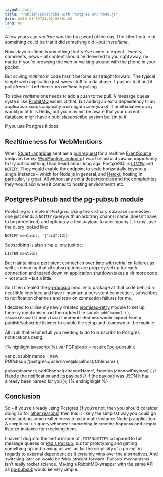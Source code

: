 ```yaml
---
layout: post
title: "Publish/subscribe with Postgres and Node.js"
date: 2015-01-05T21:00:00+01:00
lang: en
---
```


A few years ago *realtime* was the buzzword of the day. The killer feature of something could be that it did something old – but in *realtime*.

Nowadays realtime is something that we’ve come to expect. Tweets, comments, news – all content should be delivered to you right away, no matter if you’re browsing the web or walking around with the phone in your pocket.

But solving *realtime* in code hasn’t become as straight forward. The typical simple web application just saves stuff to a database. It pushes to it and it pulls from it. And there’s no *realtime* in pulling.

To solve *realtime* one needs to add a push to the pull. A message queue system like [RabbitMQ](http://www.rabbitmq.com/) excels at that, but adding an extra dependency to an application adds complexity and might scare you of. The alternative many would point to is Redis, but you may not be aware that your current database might have a publish/subscribe system built in to it.

If you use Postgres it does.

## Realtimeness for WebMentions

When [Stuart Langridge](http://www.kryogenix.org/) sent me a [pull request](https://github.com/voxpelli/webpage-webmentions/pull/14) for a realtime [EventSource](https://developer.mozilla.org/en-US/docs/Server-sent_events/Using_server-sent_events) endpoint for my [WebMention endpoint](https://webmention.herokuapp.com/) I was thrilled and saw an opportunity to try out something I had heard about long ago: PostgreSQL:s [`LISTEN`](http://www.postgresql.org/docs/9.3/static/sql-listen.html) and [`NOTIFY`](http://www.postgresql.org/docs/9.3/static/sql-notify.html). They would enable the endpoint to scale horizontally beyond a single instance – which for Node.js in general, and [Heroku](http://heroku.com/) hosting in particular, is great. All without any extra dependencies and the complexities they would add when it comes to hosting environments etc.

## Postgres Pubsub and the pg-pubsub module

Publishing is simple in Postgres. Using the ordinary database connection one just sends a `NOTIFY` query with an arbitrary channel name (doesn’t have to be predefined) and optionally a text payload to accompany it. In my case the query looked like:

```
NOTIFY mentions, '{"eid":123}'
```

Subscribing is also simple, one just do:

```
LISTEN mentions
```

But maintaining a persistent connection over time with retrial on failures as well as ensuring that all subscriptions are properly set up for each connection and teared down on application shutdown takes a bit more code – not much – but a little.

So I then created the [pg-pubsub](https://www.npmjs.com/package/pg-pubsub) module to package all that code behind a neat little interface and have it maintain a persistent connection , subscribes to notification channels and retry on connection failures for me.

I decided to utilise my newly created [promised-retry](https://www.npmjs.com/package/promised-retry) module to set up theretry mechanism and then added the simple `addChannel
()`, `removeChannel()` and `close()` methods that one would expect from a publish/subscribe listener to enable the setup and teardown of the module.

All in all that resulted all you needing to do to subscribe to Postgres notifications being:

{% highlight javascript %}
var PGPubsub = require('pg-pubsub');

var pubsubInstance = new PGPubsub('postgres://username@localhost/tablename');

pubsubInstance.addChannel('channelName', function (channelPayload) {
  // Handle the notification and its payload
  // If the payload was JSON it has already been parsed for you
});
{% endhighlight %}

## Conclusion

So – if you’re already using Postgres (if you’re not, then you should consider doing so for [other reasons](http://www.databasesoup.com/2014/12/your-hanukkah-present-postgresql-94.html)) then this is likely the simplest way you could go about adding some realtimeness to your multi-instance Node.js application. A simple `NOTIFY` query whenever something interesting happens and simple listener instance for receiving them.

I haven’t dug into the performance of `LISTEN`/`NOTIFY` compared to full message queues or [Redis Pubsub](http://redis.io/topics/pubsub), but for prototyping and getting something up and running as well as for the simplicity of a project in regards to external dependencies it certainly wins over the alternatives. And switching later on would be fairly straight forward. Pubsub-mechanisms isn’t really rocket science. Making a RabbitMQ-wrapper with the same API as [pg-pubsub](https://www.npmjs.com/package/pg-pubsub) would be very simple.
